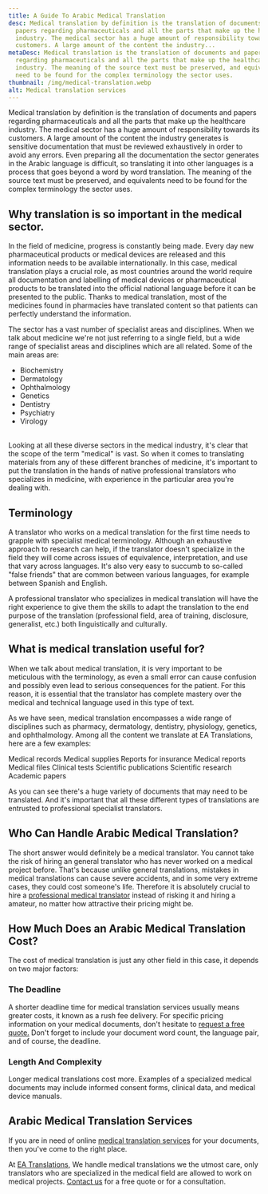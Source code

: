 ```yaml
---
title: A Guide To Arabic Medical Translation
desc: Medical translation by definition is the translation of documents and
  papers regarding pharmaceuticals and all the parts that make up the healthcare
  industry. The medical sector has a huge amount of responsibility towards its
  customers. A large amount of the content the industry...
metaDesc: Medical translation is the translation of documents and papers
  regarding pharmaceuticals and all the parts that make up the healthcare
  industry. The meaning of the source text must be preserved, and equivalents
  need to be found for the complex terminology the sector uses.
thumbnail: /img/medical-translation.webp
alt: Medical translation services
---
```

Medical translation by definition is the translation of documents and papers regarding pharmaceuticals and all the parts that make up the healthcare industry. The medical sector has a huge amount of responsibility towards its customers. A large amount of the content the industry generates is sensitive documentation that must be reviewed exhaustively in order to avoid any errors. Even preparing all the documentation the sector generates in the Arabic language is difficult, so translating it into other languages is a process that goes beyond a word by word translation. The meaning of the source text must be preserved, and equivalents need to be found for the complex terminology the sector uses.

## Why translation is so important in the medical sector.

In the field of medicine, progress is constantly being made. Every day new pharmaceutical products or medical devices are released and this information needs to be available internationally. In this case, medical translation plays a crucial role, as most countries around the world require all documentation and labelling of medical devices or pharmaceutical products to be translated into the official national language before it can be presented to the public. Thanks to medical translation, most of the medicines found in pharmacies have translated content so that patients can perfectly understand the information.

The sector has a vast number of specialist areas and disciplines. When we talk about medicine we're not just referring to a single field, but a wide range of specialist areas and disciplines which are all related. Some of the main areas are:

* Biochemistry
* Dermatology
* Ophthalmology
* Genetics
* Dentistry
* Psychiatry
* Virology

\
Looking at all these diverse sectors in the medical industry, it's clear that the scope of the term "medical" is vast. So when it comes to translating materials from any of these different branches of medicine, it's important to put the translation in the hands of native professional translators who specializes in medicine, with experience in the particular area you're dealing with.

## Terminology

A translator who works on a medical translation for the first time needs to grapple with specialist medical terminology. Although an exhaustive approach to research can help, if the translator doesn't specialize in the field they will come across issues of equivalence, interpretation, and use that vary across languages. It's also very easy to succumb to so-called "false friends" that are common between various languages, for example between Spanish and English.

A professional translator who specializes in medical translation will have the right experience to give them the skills to adapt the translation to the end purpose of the translation (professional field, area of training, disclosure, generalist, etc.) both linguistically and culturally.

## What is medical translation useful for?

When we talk about medical translation, it is very important to be meticulous with the terminology, as even a small error can cause confusion and possibly even lead to serious consequences for the patient. For this reason, it is essential that the translator has complete mastery over the medical and technical language used in this type of text.

As we have seen, medical translation encompasses a wide range of disciplines such as pharmacy, dermatology, dentistry, physiology, genetics, and ophthalmology. Among all the content we translate at EA Translations, here are a few examples: 

Medical records
Medical supplies
Reports for insurance
Medical reports
Medical files
Clinical tests
Scientific publications
Scientific research
Academic papers

As you can see there's a huge variety of documents that may need to be translated. And it's important that all these different types of translations are entrusted to professional specialist translators.

## Who Can Handle Arabic Medical Translation?

The short answer would definitely be a medical translator. You cannot take the risk of hiring an general translator who has never worked on a medical project before. That's because unlike general translations, mistakes in medical translations can cause severe accidents, and in some very extreme cases, they could cost someone's life. Therefore it is absolutely crucial to hire a [professional medical translator](https://englisharabictranslations.com/translation-services/) instead of risking it and hiring a amateur, no matter how attractive their pricing might be.

## How Much Does an Arabic Medical Translation Cost?

The cost of medical translation is just any other field in this case, it depends on two major factors:

### The Deadline

A shorter deadline time for medical translation services usually means greater costs, it known as a rush fee delivery. For specific pricing information on your medical documents, don't hesitate to [request a free quote.](https://englisharabictranslations.com/#Contact) Don't forget to include your document word count, the language pair, and of course, the deadline.

### Length And Complexity

Longer medical translations cost more. Examples of a specialized medical documents may include informed consent forms, clinical data, and medical device manuals.

## Arabic Medical Translation Services

If you are in need of online [medical translation services](https://englisharabictranslations.com/translation-services/) for your documents, then you've come to the right place.

At [EA Translations](https://englisharabictranslations.com/), We handle medical translations we the utmost care, only translators who are specialized in the medical field are allowed to work on medical projects. [Contact us](https://englisharabictranslations.com/#Contact) for a free quote or for a consultation.
